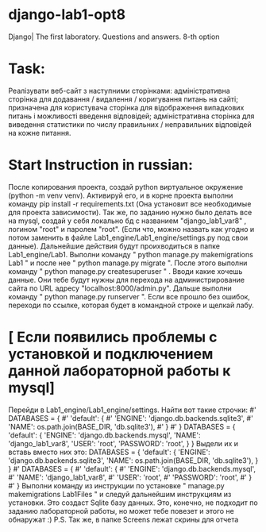 # django-lab1-opt8
Django| The first laboratory. Questions and answers. 8-th option
# Task:
Реалізувати веб-сайт з наступними сторінками: адміністративна сторінка для додавання / видалення / коригування питань на сайті; призначена для користувача сторінка для відображення випадкових питань і можливості введення відповідей; адміністративна сторінка для виведення статистики по числу правильних / неправильних відповідей на кожне питання. 

# Start Instruction in russian:
После копирования проекта, создай python виртуальное окружение (python -m venv venv). Активируй его, и в корне проекта выполни команду pip install -r requirements.txt (Она установит все необходимые для проекта зависимости). Так же, по заданию нужно было делать все на mysql, создай у себя локально бд с названием "django_lab1_var8" , логином "root" и паролем "root". (Если что, можно назвать как угодно и потом заменить в файле Lab1_engine/Lab1_engine/settings.py под свои данные). Дальнейшие действия будут проихводиться в папке Lab1_engine/Lab1. Выполни команду " python manage.py makemigrations Lab1 " и после нее " python manage.py migrate ". После этого выполни команду " python manage.py createsuperuser " . Вводи какие хочешь данные. Они тебе будут нужны для перехода на администрирование сайта по URL адресу "localhost:8000/admin.py". Дальше выполни команду " python manage.py runserver ". Если все прошло без ошибок, переходи по ссылке, которая будет в командной строке и щелкай лабу.

# [ Если появились проблемы с установкой и подключением данной лабораторной работы к mysql]
Перейди в Lab1_engine/Lab1_engine/settings.
Найти вот такие строчки: #' DATABASES = { #' 'default': { #' 'ENGINE': 'django.db.backends.sqlite3', #' 'NAME': os.path.join(BASE_DIR, 'db.sqlite3'), #' } #' } DATABASES = { 'default': { 'ENGINE': 'django.db.backends.mysql', 'NAME': 'django_lab1_var8', 'USER': 'root', 'PASSWORD': 'root', } }
Выдели их и вставь вместо них это: DATABASES = { 'default': { 'ENGINE': 'django.db.backends.sqlite3', 'NAME': os.path.join(BASE_DIR, 'db.sqlite3'), } } #' DATABASES = { #' 'default': { #' 'ENGINE': 'django.db.backends.mysql', #' 'NAME': 'django_lab1_var8', #' 'USER': 'root', #' 'PASSWORD': 'root', #' } #' }
Выполни команду из инструкции по установке " manage.py makemigrations Lab1Files " и следуй дальнейшим инструкциям из установки. Это создаст Sqlite базу данных. Это, конечно, не подходит по заданию лабораторной работы, но может тебе повезет и этого не обнаружат :)
P.S. Так же, в папке Screens лежат скрины для отчета
